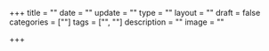 +++
title = ""
date = ""
update = ""
type = ""
layout = ""
draft = false
categories = [""]
tags = ["", ""]
description = ""
image = ""

+++
